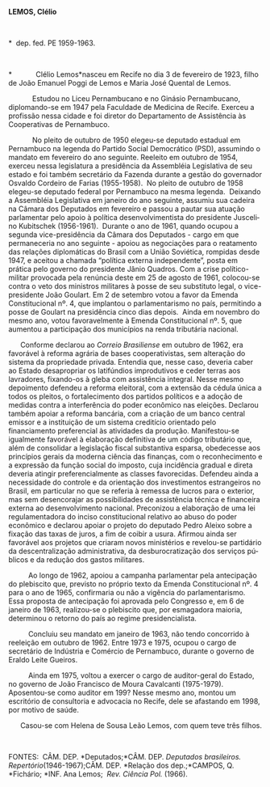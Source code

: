 **LEMOS, Clélio**

 

\*  dep. fed. PE 1959-1963.

 

*            Clélio Lemos*nasceu em Recife no dia 3 de fevereiro de
1923, filho de João Emanuel Poggi de Lemos e Maria José Quental de
Lemos.

            Estudou no Liceu Pernambucano e no Gi­násio Pernambucano,
diplomando-se em 1947 pela Faculdade de Medicina de Recife. Exer­ceu a
profissão nessa cidade e foi diretor do Departamento de Assistência às
Cooperativas de Pernambuco.

            No pleito de outubro de 1950 elegeu-se deputado estadual em
Pernambuco na legenda do Partido Social Democrático (PSD), assu­mindo o
mandato em fevereiro do ano seguin­te. Reeleito em outubro de 1954,
exerceu nes­sa legislatura a presidência da Assembléia Le­gislativa de
seu estado e foi também secretário da Fazenda durante a gestão do
governador Osvaldo Cordeiro de Farias (1955-1958).  No pleito de outubro
de 1958 elegeu-se deputado federal por Pernambuco na mesma legenda. 
Deixando a Assembléia Legislativa em janeiro do ano seguinte, assumiu
sua cadeira na Câma­ra dos Deputados em fevereiro e passou a pau­tar sua
atuação parlamentar pelo apoio à polí­tica desenvolvimentista do
presidente Jusceli­no Kubitschek (1956-1961).  Durante o ano de 1961,
quando ocupou a segunda vice-presi­dência da Câmara dos Deputados -
cargo em que permaneceria no ano seguinte - apoiou as negociações para o
reatamento das relações di­plomáticas do Brasil com a União Soviética,
rompidas desde 1947, e aceitou a chamada “política externa
independente”, posta em prática pelo governo do presidente Jânio
Qua­dros. Com a crise político-militar provocada pela renúncia deste em
25 de agosto de 1961, colocou-se contra o veto dos ministros milita­res
à posse de seu substituto legal, o vice-pre­sidente João Goulart. Em 2
de setembro vo­tou a favor da Emenda Constitucional nº. 4, que implantou
o parlamentarismo no país, permitindo a posse de Goulart na presidência
cinco dias depois.  Ainda em novembro do mes­mo ano, votou
favoravelmente à Emenda Cons­titucional nº. 5, que aumentou a
participação dos municípios na renda tributária nacional.

      Conforme declarou ao *Correio Brasiliense* em outubro de 1962, era
favorável à reforma agrária de bases cooperativistas, sem alteração do
sistema da propriedade privada. Entendia que, nesse caso, deveria caber
ao Estado desa­propriar os latifúndios improdutivos e ceder terras aos
lavradores, fixando-os à gleba com assistência integral. Nesse mesmo
depoimento defendeu a reforma eleitoral, com a extensão da cédula única
a todos os pleitos, o fortalecimento dos partidos políticos e a adoção
de medidas contra a interferência do poder eco­nômico nas eleições.
Declarou também apoiar a reforma bancária, com a criação de um ban­co
central emissor e a instituição de um siste­ma creditício orientado pelo
financiamento preferencial às atividades da produção. Mani­festou-se
igualmente favorável à elaboração definitiva de um código tributário
que, além de consolidar a legislação fiscal substantiva es­parsa,
obedecesse aos princípios gerais da moderna ciência das finanças, com o
reconhe­cimento e a expressão da função social do im­posto, cuja
incidência gradual e direta deveria atingir preferencialmente as classes
favoreci­das. Defendeu ainda a necessidade do controle e da orientação
dos investimentos estrangeiros no Brasil, em particular no que se
referia à re­messa de lucros para o exterior, mas sem de­sencorajar as
possibilidades de assistência téc­nica e financeira externa ao
desenvolvimento nacional. Preconizou a elaboração de uma lei
regulamentadora do inciso constitucional rela­tivo ao abuso do poder
econômico e declarou apoiar o projeto do deputado Pedro Aleixo sobre a
fixação das taxas de juros, a fim de coibir a usura. Afirmou ainda ser
favorável aos projetos que criaram novos ministérios e reve­lou-se
partidário da descentralização adminis­trativa, da desburocratização dos
serviços pú­blicos e da redução dos gastos militares.

          Ao longo de 1962, apoiou a campanha parlamentar pela
antecipação do plebiscito que, previsto no próprio texto da Emenda
Constitucional nº. 4 para o ano de 1965, con­firmaria ou não a vigência
do parlamentaris­mo. Essa proposta de antecipação foi aprova­da pelo
Congresso e, em 6 de janeiro de 1963, realizou-se o plebiscito que, por
esmagadora maioria, determinou o retorno do país ao regi­me
presidencialista.

          Concluiu seu mandato em janeiro de 1963, não tendo concorrido
à reeleição em outubro de 1962. Entre 1973 e 1975, ocupou o cargo de
secretário de Indústria e Comércio de Pernambuco, durante o governo de
Eraldo Leite Gueiros.  

          Ainda em 1975, voltou a exercer o cargo de auditor-geral do
Estado, no governo de João Francisco de Moura Cavalcanti (1975-1979).
Aposentou-se como auditor em 199? Nesse mesmo ano, montou um escritório
de consultoria e advocacia no Recife, dele se afastando em 1998, por
motivo de saúde.

      Casou-se com Helena de Sousa Leão Lemos, com quem teve três
filhos.

 

FONTES:  CÂM. DEP. *Deputados;*CÂM. DEP. *Deputados brasileiros.
Repertório*(1946-1967);CÂM. DEP. *Relação dos dep.;*CAMPOS, Q.
*Fichário; *INF. Ana Lemos;  *Rev.* *Ciência Pol.* (1966).

 

 
